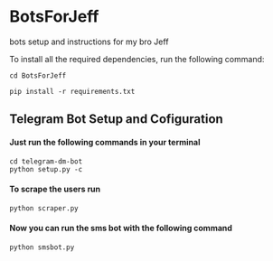 # BotsForJeff

bots setup and instructions for  my bro Jeff

To install all the required dependencies, run the following command:

```
cd BotsForJeff

pip install -r requirements.txt
```

## Telegram Bot Setup and Cofiguration

#### Just run the following commands in your terminal

```
cd telegram-dm-bot
python setup.py -c
```

#### To scrape the users run

```
python scraper.py
```

#### Now you can run the sms bot with the following command

```
python smsbot.py
```
